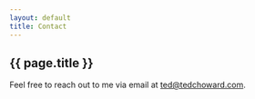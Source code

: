 ```yaml
---
layout: default
title: Contact
---
```


## {{ page.title }} ##

Feel free to reach out to me via email at <ted@tedchoward.com>.
